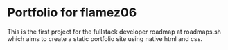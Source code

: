 # Portfolio for flamez06
This is the first project for the fullstack developer roadmap at roadmaps.sh which aims to create a static portfolio site using native html and css. 
